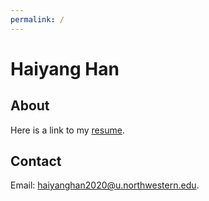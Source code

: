 ```yaml
---
permalink: /
---
```

Haiyang Han
=======
About
-----------
Here is a link to my [resume](users.eecs.northwestern.edu/~hhu010/docs/cv_hhy.pdf).

Contact
-----------
Email: [haiyanghan2020@u.northwestern.edu](mailto:haiyanghan2020@u.northwestern.edu).
